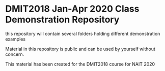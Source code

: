 # DMIT2018 Jan-Apr 2020 Class Demonstration Repository

this repository will contain several folders holding different demonstration examples 

Material in this repository is public and can be used by yourself without concern.

This material has been created for the DMIT2018 course for NAIT 2020
